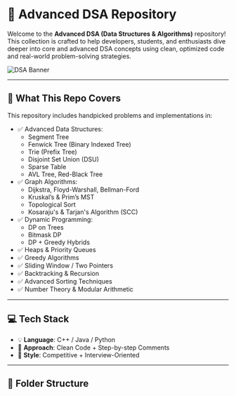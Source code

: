 # 🚀 Advanced DSA Repository

Welcome to the **Advanced DSA (Data Structures & Algorithms)** repository! This collection is crafted to help developers, students, and enthusiasts dive deeper into core and advanced DSA concepts using clean, optimized code and real-world problem-solving strategies.

![DSA Banner](https://user-images.githubusercontent.com/your-banner-image.jpg) <!-- (Optional: add your own banner) -->

---

## 📌 What This Repo Covers

This repository includes handpicked problems and implementations in:

- ✅ Advanced Data Structures:
  - Segment Tree
  - Fenwick Tree (Binary Indexed Tree)
  - Trie (Prefix Tree)
  - Disjoint Set Union (DSU)
  - Sparse Table
  - AVL Tree, Red-Black Tree
- ✅ Graph Algorithms:
  - Dijkstra, Floyd-Warshall, Bellman-Ford
  - Kruskal’s & Prim’s MST
  - Topological Sort
  - Kosaraju's & Tarjan's Algorithm (SCC)
- ✅ Dynamic Programming:
  - DP on Trees
  - Bitmask DP
  - DP + Greedy Hybrids
- ✅ Heaps & Priority Queues
- ✅ Greedy Algorithms
- ✅ Sliding Window / Two Pointers
- ✅ Backtracking & Recursion
- ✅ Advanced Sorting Techniques
- ✅ Number Theory & Modular Arithmetic

---

## 💻 Tech Stack

- 💡 **Language**: C++ / Java / Python
- 🧪 **Approach**: Clean Code + Step-by-step Comments
- 📝 **Style**: Competitive + Interview-Oriented

---

## 📂 Folder Structure

